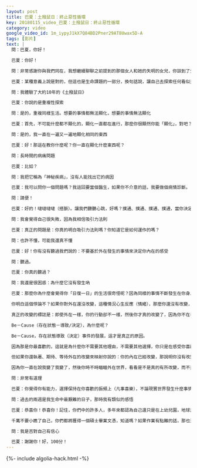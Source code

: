 ```yaml
---
layout: post
title: 巴夏：土撥鼠日：終止惡性循環
key: 20180115_video_巴夏：土撥鼠日：終止惡性循環
category: video
google_video_id: 1m_iypyJ1kX7Q84BD2Pner29AT8Uwax5D-A
tags: [影片]
text: |
  問：巴夏，你好！

  巴夏：你好！

  問：非常感謝你與我們同在，我想繼續聊聊之前提到的那個女人和她的失明的女兒，你談到了生命的課題，她也有她的生命課題，我想知道，如果一個人的生命課題還沒完成，那她的顯化、相信，激情等等，可能就無法實現

  巴夏：某種意義上說是對的，但這也是生命課題的一部分，換句話說，讓自己去探索任何看似是障礙的東西，通常就是生命課題，儘可能完整地去體驗這個障礙，這股能量，可以讓你將障礙轉變為你的激情，你的能量，所以這一切都是相關的，都是同一件事，都是同樣的行動，你選擇探索的所有生命課題都可以轉化為激情的能量，這取決於你決定怎麼做

  問：我體驗了大約10年的《土撥鼠日》

  巴夏：你說的是重複性探索

  問：是的，重複同樣生活。想要的事情都無法顯化，想要的事情無法顯化

  巴夏：首先，不可能什麼都不顯化的，顯化一直都在進行，那麼你很顯然你能「顯化」，對吧？

  問：是的，我一直在一遍又一遍地顯化相同的東西

  巴夏：好！那這在教你什麼呢？你一直在顯化什麼東西呢？

  問：長時間的病痛問題

  巴夏：比如？

  問：我把它稱為「神秘疾病」，沒有人能找出它的病因

  巴夏：我可以問你一個問題嗎？我這回要當個醫生，如果你不介意的話，我要做個病情診斷。

  問：請便！

  巴夏：好的！噠噠噠噠（搭脈）。讓我們聽聽心跳，好嗎？撲通、撲通、撲通、撲通，當你決定要顯化一個不同的東西而它並沒有出現，或者說，事情還是按平常一樣發生，你感覺如何？

  問：我會覺得自己很失敗，因為我相信吸引力法則

  巴夏：真正的問題是：你真的明白吸引力法則嗎？你知道它是如何運作的嗎？

  問：也許不懂，可能我還真不懂

  巴夏：好！你有沒有聽過我們說的：不要基於外在發生的事情來決定你內在的感受

  問：聽過。

  巴夏：你真的聽過？

  問：我還是很困惑：為什麼它沒有發生吶

  巴夏：那麼你為什麼會覺得你「日復一日」的生活很奇怪呢？因為同樣的事情不斷發生在你身上，就是在告訴你，你一直都由外在發生的事情來決定你內在的感受，而不是你自己決定你自己感受，不論外面發生什麼事，因為你下定決心：不管發生什麼，你都很喜樂，這就標誌著你真正改變了，而不是外在是否改變了，如果你對外在的事件仍感到失望和沮喪，那麼你其實在強化「你還沒改變」，這個事實（信念），那麼，外在怎麼可能改變呢？

  你明白這個悖論不？如果你對外在還沒改變，這種情況心生反應（情緒），那麼你還沒有改變，因此，外在無法改變，因為你還沒有真正改變。

  真正的改變的標誌是：即使外在一樣，你的行動卻不一樣，然後你才真的改變了，因為你不在乎外在看起來怎麼樣，你決定你的態度，你決定你要成為什麼樣的人，你決定你的感受。

  Be－Cause（存在狀態－導致/決定），為什麼呢？

  Be－Cause，存在狀態導致（決定）事件的發展，這才是真正的原因。

  因為那是你最喜歡的，這就是為什麼你不需要其他理由，不需要其他選擇，你只是在感受你喜歡的感受，不論周圍在發生什麼事情，當你這樣做的時候，你就給外在機會去映射你「改變了」。

  但如果你還執著、期待、等待外在的改變來映射你說的：你的內在已經改變，那說明你沒有改變，於是外在還是不變，於是你就這樣不斷惡性循環，這就是為什麼你不斷重複地過同一種日子。

  因為你一直在說我變了我變了，然後你時不時瞄瞄外在世界，看看是不是真的有所改變，而不是說：我已經變了，不管發生了什麼事，我都很喜樂！如泰山崩於前而不變色，於是你真的變了，然後在外在便映射出來你的改變，有道理麼？

  問：非常有道理

  巴夏：你覺得你有能力，選擇保持在你喜歡的振頻上（凡事喜樂），不論現實世界發生什麼事情嗎？

  問：過去的兩週是我生命中最艱難的日子，那時我有類似的感悟

  巴夏：恭喜你！恭喜你！記住，你們中的許多人，多年來都認為自己還只是在上幼兒園，地球是一個研究生課程（大師級課程），你們選擇投胎在地球上，因為你們的靈魂足夠強大，強大到可以將如此沉重的黑暗與困難，轉化為明亮的光與輕鬆不費力，地球是一個研究生院，而不是個幼兒園，挑戰是不可避免的，但那也沒事，因為你們都足夠強大，有能力去解決它，這就是為什麼你選擇來地球，這是一個大師級課程（研究生）。

  千萬不要小瞧了自己，你們都將獲得一個碩士畢業文憑，知道嗎？如果作業有點難的話，那也沒事，沒事的，你們會做好作業的你們的考試都會過的，我們對你們有信心，重要的問題是⋯⋯

  問：我是否對自己有信心

  巴夏：謝謝你！好，100分！
---
```


{%- include algolia-hack.html -%}
